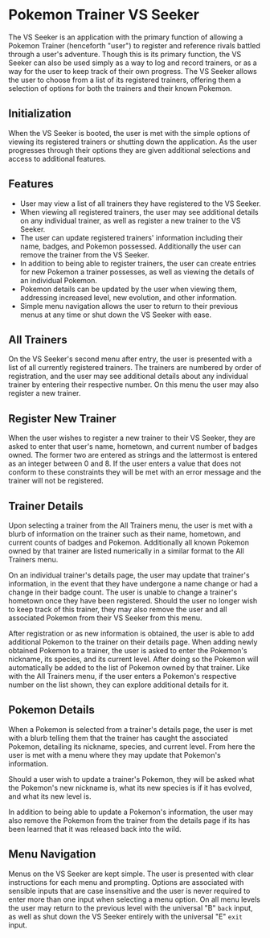 # Pokemon Trainer VS Seeker

The VS Seeker is an application with the primary function of allowing a Pokemon Trainer (henceforth "user") to register and reference rivals battled through a user's adventure. Though this is its primary function, the VS Seeker can also be used simply as a way to log and record trainers, or as a way for the user to keep track of their own progress. The VS Seeker allows the user to choose from a list of its registered trainers, offering them a selection of options for both the trainers and their known Pokemon.

## Initialization

When the VS Seeker is booted, the user is met with the simple options of viewing its registered trainers or shutting down the application. As the user progresses through their options they are given additional selections and access to additional features.

## Features

* User may view a list of all trainers they have registered to the VS Seeker.
* When viewing all registered trainers, the user may see additional details on any individual trainer, as well as register a new trainer to the VS Seeker.
* The user can update registered trainers' information including their name, badges, and Pokemon possessed. Additionally the user can remove the trainer from the VS Seeker.
* In addition to being able to register trainers, the user can create entries for new Pokemon a trainer possesses, as well as viewing the details of an individual Pokemon.
* Pokemon details can be updated by the user when viewing them, addressing increased level, new evolution, and other information.
* Simple menu navigation allows the user to return to their previous menus at any time or shut down the VS Seeker with ease.

## All Trainers

On the VS Seeker's second menu after entry, the user is presented with a list of all currently registered trainers. The trainers are numbered by order of registration, and the user may see additional details about any individual trainer by entering their respective number. On this menu the user may also register a new trainer.

## Register New Trainer

When the user wishes to register a new trainer to their VS Seeker, they are asked to enter that user's name, hometown, and current number of badges owned. The former two are entered as strings and the lattermost is entered as an integer between 0 and 8. If the user enters a value that does not conform to these constraints they will be met with an error message and the trainer will not be registered.

## Trainer Details

Upon selecting a trainer from the All Trainers menu, the user is met with a blurb of information on the trainer such as their name, hometown, and current counts of badges and Pokemon. Additionally all known Pokemon owned by that trainer are listed numerically in a similar format to the All Trainers menu.

On an individual trainer's details page, the user may update that trainer's information, in the event that they have undergone a name change or had a change in their badge count. The user is unable to change a trainer's hometown once they have been registered. Should the user no longer wish to keep track of this trainer, they may also remove the user and all associated Pokemon from their VS Seeker from this menu.

After registration or as new information is obtained, the user is able to add additional Pokemon to the trainer on their details page. When adding newly obtained Pokemon to a trainer, the user is asked to enter the Pokemon's nickname, its species, and its current level. After doing so the Pokemon will automatically be added to the list of Pokemon owned by that trainer. Like with the All Trainers menu, if the user enters a Pokemon's respective number on the list shown, they can explore additional details for it.

## Pokemon Details

When a Pokemon is selected from a trainer's details page, the user is met with a blurb telling them that the trainer has caught the associated Pokemon, detailing its nickname, species, and current level. From here the user is met with a menu where they may update that Pokemon's information.

Should a user wish to update a trainer's Pokemon, they will be asked what the Pokemon's new nickname is, what its new species is if it has evolved, and what its new level is. 

In addition to being able to update a Pokemon's information, the user may also remove the Pokemon from the trainer from the details page if its has been learned that it was released back into the wild.

## Menu Navigation

Menus on the VS Seeker are kept simple. The user is presented with clear instructions for each menu and prompting. Options are associated with sensible inputs that are case insensitive and the user is never required to enter more than one input when selecting a menu option. On all menu levels the user may return to the previous level with the universal "B" `back` input, as well as shut down the VS Seeker entirely with the universal "E" `exit` input.
